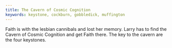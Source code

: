 ```yaml
---
title: The Cavern of Cosmic Cognition
keywords: keystone, cockburn, gobbledick, muffington
---
```


Faith is with the lesbian cannibals and lost her memory. Larry has to find the Cavern of Cosmic Cognition and get Faith there. The key to the cavern are the four keystones.
